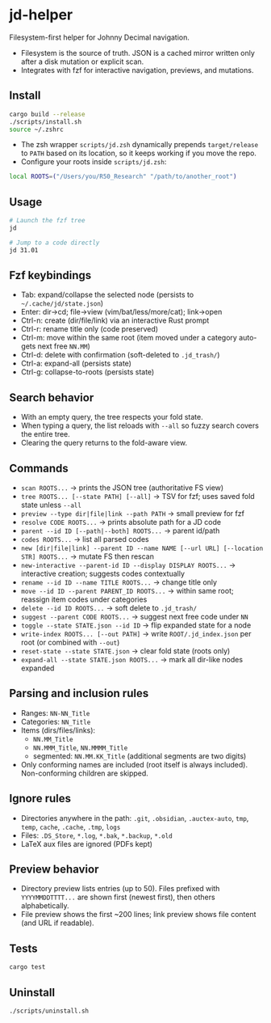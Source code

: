 jd-helper
=========

Filesystem-first helper for Johnny Decimal navigation.

- Filesystem is the source of truth. JSON is a cached mirror written only after a disk mutation or explicit scan.
- Integrates with fzf for interactive navigation, previews, and mutations.

Install
-------

```bash
cargo build --release
./scripts/install.sh
source ~/.zshrc
```

- The zsh wrapper `scripts/jd.zsh` dynamically prepends `target/release` to `PATH` based on its location, so it keeps working if you move the repo.
- Configure your roots inside `scripts/jd.zsh`:

```zsh
local ROOTS=("/Users/you/R50_Research" "/path/to/another_root")
```

Usage
-----

```zsh
# Launch the fzf tree
jd

# Jump to a code directly
jd 31.01
```

Fzf keybindings
---------------

- Tab: expand/collapse the selected node (persists to `~/.cache/jd/state.json`)
- Enter: dir→cd; file→view (vim/bat/less/more/cat); link→open
- Ctrl-n: create (dir/file/link) via an interactive Rust prompt
- Ctrl-r: rename title only (code preserved)
- Ctrl-m: move within the same root (item moved under a category auto-gets next free `NN.MM`)
- Ctrl-d: delete with confirmation (soft-deleted to `.jd_trash/`)
- Ctrl-a: expand-all (persists state)
- Ctrl-g: collapse-to-roots (persists state)

Search behavior
---------------

- With an empty query, the tree respects your fold state.
- When typing a query, the list reloads with `--all` so fuzzy search covers the entire tree.
- Clearing the query returns to the fold-aware view.

Commands
--------

- `scan ROOTS...` → prints the JSON tree (authoritative FS view)
- `tree ROOTS... [--state PATH] [--all]` → TSV for fzf; uses saved fold state unless `--all`
- `preview --type dir|file|link --path PATH` → small preview for fzf
- `resolve CODE ROOTS...` → prints absolute path for a JD code
- `parent --id ID [--path|--both] ROOTS...` → parent id/path
- `codes ROOTS...` → list all parsed codes
- `new [dir|file|link] --parent ID --name NAME [--url URL] [--location STR] ROOTS...` → mutate FS then rescan
- `new-interactive --parent-id ID --display DISPLAY ROOTS...` → interactive creation; suggests codes contextually
- `rename --id ID --name TITLE ROOTS...` → change title only
- `move --id ID --parent PARENT_ID ROOTS...` → within same root; reassign item codes under categories
- `delete --id ID ROOTS...` → soft delete to `.jd_trash/`
- `suggest --parent CODE ROOTS...` → suggest next free code under `NN`
- `toggle --state STATE.json --id ID` → flip expanded state for a node
- `write-index ROOTS... [--out PATH]` → write `ROOT/.jd_index.json` per root (or combined with `--out`)
- `reset-state --state STATE.json` → clear fold state (roots only)
- `expand-all --state STATE.json ROOTS...` → mark all dir-like nodes expanded

Parsing and inclusion rules
---------------------------

- Ranges: `NN-NN_Title`
- Categories: `NN_Title`
- Items (dirs/files/links):
  - `NN.MM_Title`
  - `NN.MMM_Title`, `NN.MMMM_Title`
  - segmented: `NN.MM.KK_Title` (additional segments are two digits)
- Only conforming names are included (root itself is always included). Non-conforming children are skipped.

Ignore rules
------------

- Directories anywhere in the path: `.git`, `.obsidian`, `.auctex-auto`, `tmp`, `temp`, `cache`, `.cache`, `.tmp`, `logs`
- Files: `.DS_Store`, `*.log`, `*.bak`, `*.backup`, `*.old`
- LaTeX aux files are ignored (PDFs kept)

Preview behavior
----------------

- Directory preview lists entries (up to 50). Files prefixed with `YYYYMMDDTTTT...` are shown first (newest first), then others alphabetically.
- File preview shows the first ~200 lines; link preview shows file content (and URL if readable).

Tests
-----

```bash
cargo test
```

Uninstall
---------

```bash
./scripts/uninstall.sh
```

